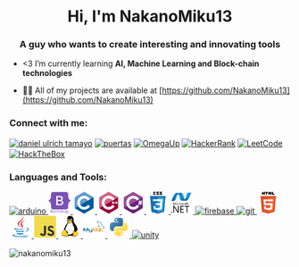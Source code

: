<h1 align="center">Hi, I'm NakanoMiku13</h1>
<h3 align="center">A guy who wants to create interesting and innovating tools</h3>

- <3 I’m currently learning **AI, Machine Learning and Block-chain technologies**

- 👨‍💻 All of my projects are available at [https://github.com/NakanoMiku13](https://github.com/NakanoMiku13)



<h3 align="left">Connect with me:</h3>
<p align="left">
<a href="https://linkedin.com/in/daniel-ulrich-tamayo-4b310b21a" target="_blank"><img align="center" src="https://raw.githubusercontent.com/rahuldkjain/github-profile-readme-generator/master/src/images/icons/Social/linked-in-alt.svg" alt="daniel ulrich tamayo" height="30" width="40"/></a>
<a href="https://codeforces.com/profile/puertas" target="_blank"><img align="center" src="https://cdn.jsdelivr.net/npm/simple-icons@3.0.1/icons/codeforces.svg" alt="puertas" height="30" width="40" /></a>
<a href="https://omegaup.com/profile/Puertas" target="_blank"><img align="center" src="https://avatars.githubusercontent.com/u/558429?s=280&v=4" alt="OmegaUp" height="auto" width="40"/></a>
<a href="https://www.hackerrank.com/danielulrichtam1" target="_blank"><img src="https://wikiimg.tojsiabtv.com/wikipedia/commons/4/40/HackerRank_Icon-1000px.png" alt="HackerRank" align="center" height="auto" width="40"/></a>
<a href="https://leetcode.com/NakanoMiku13/" target="_blank"><img src="https://upload.wikimedia.org/wikipedia/commons/1/19/LeetCode_logo_black.png" alt="LeetCode" height="auto" width="40" alt="Leetcode" align="center"/></a>
<a href="https://app.hackthebox.com/users/813522" target="_blank"><img src="https://avatars.githubusercontent.com/u/31746234?s=280&v=4" alt="HackTheBox" height="auto" width="40" align="center"/></a>
</p>

<h3 align="left">Languages and Tools:</h3>
<p align="left"> <a href="https://www.arduino.cc/" target="_blank"> <img src="https://cdn.worldvectorlogo.com/logos/arduino-1.svg" alt="arduino" width="40" height="40"/> </a> <a href="https://getbootstrap.com" target="_blank"> <img src="https://raw.githubusercontent.com/devicons/devicon/master/icons/bootstrap/bootstrap-plain-wordmark.svg" alt="bootstrap" width="40" height="40"/> </a> <a href="https://www.cprogramming.com/" target="_blank"> <img src="https://raw.githubusercontent.com/devicons/devicon/master/icons/c/c-original.svg" alt="c" width="40" height="40"/> </a> <a href="https://www.w3schools.com/cpp/" target="_blank"> <img src="https://raw.githubusercontent.com/devicons/devicon/master/icons/cplusplus/cplusplus-original.svg" alt="cplusplus" width="40" height="40"/> </a> <a href="https://www.w3schools.com/cs/" target="_blank"> <img src="https://raw.githubusercontent.com/devicons/devicon/master/icons/csharp/csharp-original.svg" alt="csharp" width="40" height="40"/> </a> <a href="https://www.w3schools.com/css/" target="_blank"> <img src="https://raw.githubusercontent.com/devicons/devicon/master/icons/css3/css3-original-wordmark.svg" alt="css3" width="40" height="40"/> </a> <a href="https://dotnet.microsoft.com/" target="_blank"> <img src="https://raw.githubusercontent.com/devicons/devicon/master/icons/dot-net/dot-net-original-wordmark.svg" alt="dotnet" width="40" height="40"/> </a> <a href="https://firebase.google.com/" target="_blank"> <img src="https://www.vectorlogo.zone/logos/firebase/firebase-icon.svg" alt="firebase" width="40" height="40"/> </a> <a href="https://git-scm.com/" target="_blank"> <img src="https://www.vectorlogo.zone/logos/git-scm/git-scm-icon.svg" alt="git" width="40" height="40"/> </a> <a href="https://www.w3.org/html/" target="_blank"> <img src="https://raw.githubusercontent.com/devicons/devicon/master/icons/html5/html5-original-wordmark.svg" alt="html5" width="40" height="40"/> </a> <a href="https://www.java.com" target="_blank"> <img src="https://raw.githubusercontent.com/devicons/devicon/master/icons/java/java-original.svg" alt="java" width="40" height="40"/> </a> <a href="https://developer.mozilla.org/en-US/docs/Web/JavaScript" target="_blank"> <img src="https://raw.githubusercontent.com/devicons/devicon/master/icons/javascript/javascript-original.svg" alt="javascript" width="40" height="40"/> </a> <a href="https://www.linux.org/" target="_blank"> <img src="https://raw.githubusercontent.com/devicons/devicon/master/icons/linux/linux-original.svg" alt="linux" width="40" height="40"/> </a> <a href="https://www.mysql.com/" target="_blank"> <img src="https://raw.githubusercontent.com/devicons/devicon/master/icons/mysql/mysql-original-wordmark.svg" alt="mysql" width="40" height="40"/> </a> <a href="https://www.python.org" target="_blank"> <img src="https://raw.githubusercontent.com/devicons/devicon/master/icons/python/python-original.svg" alt="python" width="40" height="40"/> </a> <a href="https://unity.com/" target="_blank"> <img src="https://www.vectorlogo.zone/logos/unity3d/unity3d-icon.svg" alt="unity" width="40" height="40"/> </a> </p>

<p><img align="center" src="https://github-readme-streak-stats.herokuapp.com/?user=nakanomiku13&" alt="nakanomiku13" /></p>
<!---
NakanoMiku13/NakanoMiku13 is a ✨ special ✨ repository because its `README.md` (this file) appears on your GitHub profile.
You can click the Preview link to take a look at your changes.
--->
